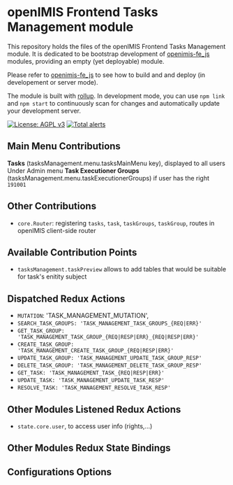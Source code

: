 # openIMIS Frontend Tasks Management module
This repository holds the files of the openIMIS Frontend Tasks Management module.
It is dedicated to be bootstrap development of [openimis-fe_js](https://github.com/openimis/openimis-fe_js) modules, providing an empty (yet deployable) module.

Please refer to [openimis-fe_js](https://github.com/openimis/openimis-fe_js) to see how to build and and deploy (in developement or server mode).

The module is built with [rollup](https://rollupjs.org/).
In development mode, you can use `npm link` and `npm start` to continuously scan for changes and automatically update your development server.

[![License: AGPL v3](https://img.shields.io/badge/License-AGPL%20v3-blue.svg)](https://www.gnu.org/licenses/agpl-3.0)
[![Total alerts](https://img.shields.io/lgtm/alerts/g/openimis/openimis-fe-tasks_management_js.svg?logo=lgtm&logoWidth=18)](https://lgtm.com/projects/g/openimis/openimis-fe-tasks_management_js/alerts/)

## Main Menu Contributions

**Tasks** (tasksManagement.menu.tasksMainMenu key), displayed to all users
Under Admin menu **Task Executioner Groups** (tasksManagement.menu.taskExecutionerGroups) if user has the right `191001`

## Other Contributions

* `core.Router`: registering `tasks`, `task`, `taskGroups`, `taskGroup`, routes in openIMIS client-side router

## Available Contribution Points
* `tasksManagement.taskPreview` allows to add tables that would be suitable for task's enitity subject

## Dispatched Redux Actions

* `MUTATION`: 'TASK_MANAGEMENT_MUTATION',
* `SEARCH_TASK_GROUPS: 'TASK_MANAGEMENT_TASK_GROUPS_{REQ|ERR}'`
* `GET_TASK_GROUP: 'TASK_MANAGEMENT_TASK_GROUP_{REQ|RESP|ERR}_{REQ|RESP|ERR}'`
* `CREATE_TASK_GROUP: 'TASK_MANAGEMENT_CREATE_TASK_GROUP_{REQ|RESP|ERR}'`
* `UPDATE_TASK_GROUP: 'TASK_MANAGEMENT_UPDATE_TASK_GROUP_RESP'`
* `DELETE_TASK_GROUP: 'TASK_MANAGEMENT_DELETE_TASK_GROUP_RESP'`
* `GET_TASK: 'TASK_MANAGEMENT_TASK_{REQ|RESP|ERR}'`
* `UPDATE_TASK: 'TASK_MANAGEMENT_UPDATE_TASK_RESP'`
* `RESOLVE_TASK: 'TASK_MANAGEMENT_RESOLVE_TASK_RESP'`

## Other Modules Listened Redux Actions
* `state.core.user`, to access user info (rights,...)

## Other Modules Redux State Bindings

## Configurations Options
